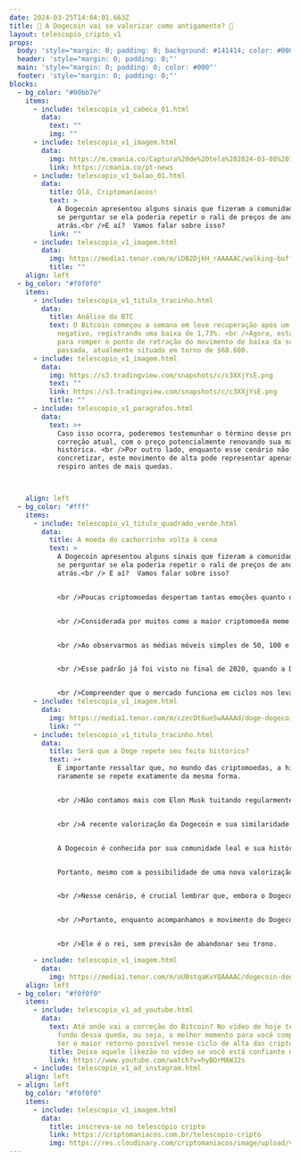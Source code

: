 ```yaml
---
date: 2024-03-25T14:04:01.663Z
title: 🤔 A Dogecoin vai se valorizar como antigamente? 💭
layout: telescopio_cripto_v1
props:
  body: 'style="margin: 0; padding: 0; background: #141414; color: #000"'
  header: 'style="margin: 0; padding: 0;"'
  main: 'style="margin: 0; padding: 0; color: #000"'
  footer: 'style="margin: 0; padding: 0;"'
blocks:
  - bg_color: "#00bb7e"
    items:
      - include: telescopio_v1_cabeca_01.html
        data:
          text: ""
          img: ""
      - include: telescopio_v1_imagem.html
        data:
          img: https://m.cmania.co/Captura%20de%20tela%202024-03-08%20115713.png
          link: https://cmania.co/pt-news
      - include: telescopio_v1_balao_01.html
        data:
          title: Olá, Criptomaníacos!
          text: >
            A Dogecoin apresentou alguns sinais que fizeram a comunidade cripto
            se perguntar se ela poderia repetir o rali de preços de anos
            atrás.<br />E aí?  Vamos falar sobre isso?
          link: ""
      - include: telescopio_v1_imagem.html
        data:
          img: https://media1.tenor.com/m/iDB2DjkH_rAAAAAC/walking-buffed.gif
          title: ""
    align: left
  - bg_color: "#f0f0f0"
    items:
      - include: telescopio_v1_titulo_tracinho.html
        data:
          title: Análise do BTC
          text: O Bitcoin começou a semana em leve recuperação após um fechamento semanal
            negativo, registrando uma baixa de 1,73%. <br />Agora, está lutando
            para romper o ponto de retração do movimento de baixa da semana
            passada, atualmente situado em torno de $68.600.
      - include: telescopio_v1_imagem.html
        data:
          img: https://s3.tradingview.com/snapshots/c/c3XXjYsE.png
          text: ""
          link: https://s3.tradingview.com/snapshots/c/c3XXjYsE.png
          title: ""
      - include: telescopio_v1_paragrafos.html
        data:
          text: >+
            Caso isso ocorra, poderemos testemunhar o término desse processo de
            correção atual, com o preço potencialmente renovando sua máxima
            histórica. <br />Por outro lado, enquanto esse cenário não se
            concretizar, este movimento de alta pode representar apenas um
            respiro antes de mais quedas.



    align: left
  - bg_color: "#fff"
    items:
      - include: telescopio_v1_titulo_quadrado_verde.html
        data:
          title: A moeda do cachorrinho volta à cena
          text: >
            A Dogecoin apresentou alguns sinais que fizeram a comunidade cripto
            se perguntar se ela poderia repetir o rali de preços de anos
            atrás.<br /> E aí?  Vamos falar sobre isso?


            <br />Poucas criptomoedas despertam tantas emoções quanto o Dogecoin, amada por alguns e odiada por outros. 


            <br />Considerada por muitos como a maior criptomoeda meme do mundo, o Dogecoin teve um movimento interessante nos últimos dias. 


            <br />Ao observarmos as médias móveis simples de 50, 100 e 200 semanas, notamos que seu preço as ultrapassou, indicando uma possível mudança de tendência para alta após uma consolidação de 20 meses.


            <br />Esse padrão já foi visto no final de 2020, quando a Dogecoin teve uma valorização expressiva no primeiro semestre de 2021, alcançando um aumento de milhares, em porcentagem. 


            <br />Compreender que o mercado funciona em ciclos nos leva a especular se o Dogecoin está prestes a repetir esse movimento nos próximos meses.
      - include: telescopio_v1_imagem.html
        data:
          img: https://media1.tenor.com/m/czecOt6ueSwAAAAd/doge-dogecoin.gif
          link: ""
      - include: telescopio_v1_titulo_tracinho.html
        data:
          title: Será que a Doge repete seu feito histórico?
          text: >+
            É importante ressaltar que, no mundo das criptomoedas, a história
            raramente se repete exatamente da mesma forma. 


            <br />Não contamos mais com Elon Musk tuitando regularmente sobre o ativo, nem com grandes marcas anunciando sua aceitação do Dogecoin como forma de pagamento. <br />Assim, apesar da animação da comunidade, isso nos leva a questionar se o preço da moeda conseguirá decolar novamente como no passado.


            <br />A recente valorização da Dogecoin e sua similaridade com eventos passados nos faz refletir sobre a natureza das criptomoedas memes. Enquanto o Dogecoin viveu seu momento de glória, novas estrelas podem surgir no universo das criptomoedas, o que pode afetar seu brilho.


            A Dogecoin é conhecida por sua comunidade leal e sua história de altos e baixos. Seu desempenho recente nos leva a pensar se estamos diante de uma nova fase de valorização explosiva ou se outras criptomoedas memes estão prontas para assumir o protagonismo.


            Portanto, mesmo com a possibilidade de uma nova valorização, é fundamental lembrar que investir em criptomoedas memes, como o Dogecoin, envolve riscos significativos. <br />Se você decidir arriscar, faça-o com cautela e moderação.


            <br />Nesse cenário, é crucial lembrar que, embora o Dogecoin seja popular entre os investidores de criptomoedas, o Bitcoin continua sendo a opção mais segura e estável. <br />Reconhecido como a principal criptomoeda, o Bitcoin mantém seu status de reserva de valor no mercado.


            <br />Portanto, enquanto acompanhamos o movimento do Dogecoin e de outras criptomoedas memes, é importante manter uma visão equilibrada e considerar o Bitcoin como a base sólida de qualquer estratégia de investimento em criptomoedas. 


            <br />Ele é o rei, sem previsão de abandonar seu trono.

      - include: telescopio_v1_imagem.html
        data:
          img: https://media1.tenor.com/m/oUBstqaKvYQAAAAC/dogecoin-doge.gif
    align: left
  - bg_color: "#f0f0f0"
    items:
      - include: telescopio_v1_ad_youtube.html
        data:
          text: Até onde vai a correção do Bitcoin? No vídeo de hoje tento encontrar o
            fundo dessa queda, ou seja, o melhor momento para você comprar BTC e
            ter o maior retorno possível nesse ciclo de alta das criptomoedas.
          title: Deixa aquele likezão no vídeo se você está confiante no BTC!
          link: https://www.youtube.com/watch?v=hyBOrMAWJ2s
      - include: telescopio_v1_ad_instagram.html
    align: left
  - align: left
    bg_color: "#f0f0f0"
    items:
      - include: telescopio_v1_imagem.html
        data:
          title: inscreva-se no telescópio cripto
          link: https://criptomaniacos.com.br/telescopio-cripto
          img: https://res.cloudinary.com/criptomaniacos/image/upload/v1662133224/telescopio/inscreva-se-telescopio.png
---
```

